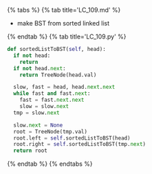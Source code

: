 {% tabs %}
{% tab title='LC_109.md' %}

* make BST from sorted linked list

{% endtab %}
{% tab title='LC_109.py' %}

```py
def sortedListToBST(self, head):
  if not head:
    return
  if not head.next:
    return TreeNode(head.val)

  slow, fast = head, head.next.next
  while fast and fast.next:
    fast = fast.next.next
    slow = slow.next
  tmp = slow.next

  slow.next = None
  root = TreeNode(tmp.val)
  root.left = self.sortedListToBST(head)
  root.right = self.sortedListToBST(tmp.next)
  return root
```

{% endtab %}
{% endtabs %}